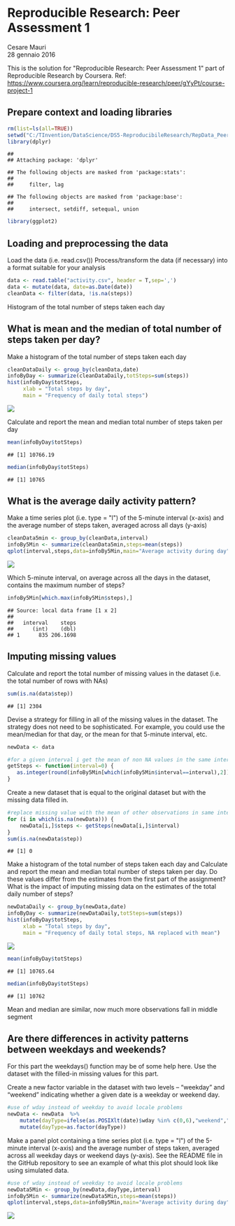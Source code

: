 # Reproducible Research: Peer Assessment 1
Cesare Mauri  
28 gennaio 2016  

This is the solution for "Reproducible Research: Peer Assessment 1" part of Reproducible Research  by Coursera.
Ref: https://www.coursera.org/learn/reproducible-research/peer/gYyPt/course-project-1


## Prepare context and loading libraries

```r
rm(list=ls(all=TRUE))
setwd("C:/TInvention/DataScience/DS5-ReproducibileResearch/RepData_PeerAssessment1")
library(dplyr)
```

```
## 
## Attaching package: 'dplyr'
```

```
## The following objects are masked from 'package:stats':
## 
##     filter, lag
```

```
## The following objects are masked from 'package:base':
## 
##     intersect, setdiff, setequal, union
```

```r
library(ggplot2)
```

## Loading and preprocessing the data
Load the data (i.e. read.csv())
Process/transform the data (if necessary) into a format suitable for your analysis

```r
data <- read.table("activity.csv", header = T,sep=',')
data <- mutate(data, date=as.Date(date))
cleanData <- filter(data, !is.na(steps))
```

Histogram of the total number of steps taken each day

## What is mean and the median of total number of steps taken per day?
Make a histogram of the total number of steps taken each day

```r
cleanDataDaily <- group_by(cleanData,date)
infoByDay <- summarize(cleanDataDaily,totSteps=sum(steps))
hist(infoByDay$totSteps, 
     xlab = "Total steps by day",
     main = "Frequency of daily total steps")
```

![](PA1_template_files/figure-html/unnamed-chunk-3-1.png)

Calculate and report the mean and median total number of steps taken per day

```r
mean(infoByDay$totSteps)
```

```
## [1] 10766.19
```

```r
median(infoByDay$totSteps)
```

```
## [1] 10765
```

## What is the average daily activity pattern?
Make a time series plot (i.e. type = "l") of the 5-minute interval (x-axis) and the average number of steps taken, averaged across all days (y-axis)

```r
cleanData5min <- group_by(cleanData,interval)
infoBy5Min <- summarize(cleanData5min,steps=mean(steps))
qplot(interval,steps,data=infoBy5Min,main="Average activity during day", geom="line")
```

![](PA1_template_files/figure-html/unnamed-chunk-5-1.png)

Which 5-minute interval, on average across all the days in the dataset, contains the maximum number of steps?

```r
infoBy5Min[which.max(infoBy5Min$steps),]
```

```
## Source: local data frame [1 x 2]
## 
##   interval    steps
##      (int)    (dbl)
## 1      835 206.1698
```

## Imputing missing values
Calculate and report the total number of missing values in the dataset (i.e. the total number of rows with NAs)

```r
sum(is.na(data$step))
```

```
## [1] 2304
```

Devise a strategy for filling in all of the missing values in the dataset. The strategy does not need to be sophisticated. For example, you could use the mean/median for that day, or the mean for that 5-minute interval, etc.


```r
newData <- data

#for a given interval i get the mean of non NA values in the same interval
getSteps <- function(interval=0) {
   as.integer(round(infoBy5Min[which(infoBy5Min$interval==interval),2]))
}
```

Create a new dataset that is equal to the original dataset but with the missing data filled in.


```r
#replace missing value with the mean of other observations in same interval
for (i in which(is.na(newData))) {
    newData[i,]$steps <- getSteps(newData[i,]$interval)
}
sum(is.na(newData$step))
```

```
## [1] 0
```

Make a histogram of the total number of steps taken each day and Calculate and report the mean and median total number of steps taken per day. Do these values differ from the estimates from the first part of the assignment? What is the impact of imputing missing data on the estimates of the total daily number of steps?


```r
newDataDaily <- group_by(newData,date)
infoByDay <- summarize(newDataDaily,totSteps=sum(steps))
hist(infoByDay$totSteps, 
     xlab = "Total steps by day",
     main = "Frequency of daily total steps, NA replaced with mean")
```

![](PA1_template_files/figure-html/unnamed-chunk-10-1.png)

```r
mean(infoByDay$totSteps)
```

```
## [1] 10765.64
```

```r
median(infoByDay$totSteps)
```

```
## [1] 10762
```
Mean and median are similar, now much more observations fall in middle segment

## Are there differences in activity patterns between weekdays and weekends?

For this part the weekdays() function may be of some help here. Use the dataset with the filled-in missing values for this part.

Create a new factor variable in the dataset with two levels – “weekday” and “weekend” indicating whether a given date is a weekday or weekend day.

```r
#use of wday instead of weekday to avoid locale problems
newData <- newData  %>% 
    mutate(dayType=ifelse(as.POSIXlt(date)$wday %in% c(0,6),"weekend","weekday")) %>%
    mutate(dayType=as.factor(dayType))
```

Make a panel plot containing a time series plot (i.e. type = "l") of the 5-minute interval (x-axis) and the average number of steps taken, averaged across all weekday days or weekend days (y-axis). See the README file in the GitHub repository to see an example of what this plot should look like using simulated data.

```r
#use of wday instead of weekday to avoid locale problems
newData5Min <- group_by(newData,dayType,interval)
infoBy5Min <- summarize(newData5Min,steps=mean(steps))
qplot(interval,steps,data=infoBy5Min,main="Average activity during day", geom="line", facets=dayType~.)
```

![](PA1_template_files/figure-html/unnamed-chunk-12-1.png)

